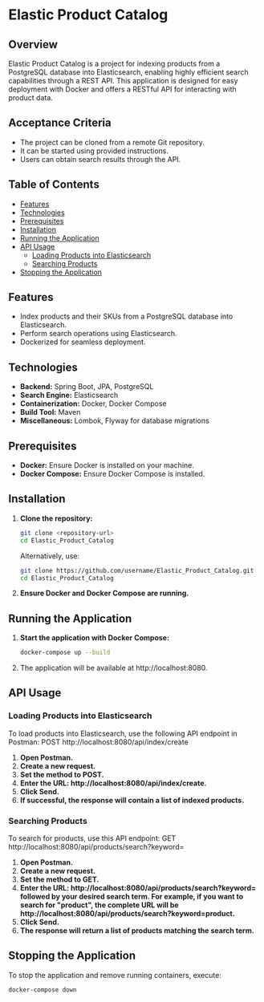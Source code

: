 # Elastic Product Catalog

## Overview

Elastic Product Catalog is a project for indexing products from a PostgreSQL database into Elasticsearch, enabling highly efficient search capabilities through a REST API. This application is designed for easy deployment with Docker and offers a RESTful API for interacting with product data.

## Acceptance Criteria

- The project can be cloned from a remote Git repository.
- It can be started using provided instructions.
- Users can obtain search results through the API.

## Table of Contents

- [Features](#features)
- [Technologies](#technologies)
- [Prerequisites](#prerequisites)
- [Installation](#installation)
- [Running the Application](#running-the-application)
- [API Usage](#api-usage)
  - [Loading Products into Elasticsearch](#loading-products-into-elasticsearch)
  - [Searching Products](#searching-products)
- [Stopping the Application](#stopping-the-application)

## Features

- Index products and their SKUs from a PostgreSQL database into Elasticsearch.
- Perform search operations using Elasticsearch.
- Dockerized for seamless deployment.

## Technologies

- **Backend:** Spring Boot, JPA, PostgreSQL
- **Search Engine:** Elasticsearch
- **Containerization:** Docker, Docker Compose
- **Build Tool:** Maven
- **Miscellaneous:** Lombok, Flyway for database migrations

## Prerequisites

- **Docker:** Ensure Docker is installed on your machine.
- **Docker Compose:** Ensure Docker Compose is installed.

## Installation

1. **Clone the repository:**
   ```bash
   git clone <repository-url>
   cd Elastic_Product_Catalog
   ```
   Alternatively, use:
   ```bash
   git clone https://github.com/username/Elastic_Product_Catalog.git
   cd Elastic_Product_Catalog
2. **Ensure Docker and Docker Compose are running.**

## Running the Application

1. **Start the application with Docker Compose:**
   ```bash
   docker-compose up --build
2. The application will be available at http://localhost:8080.

## API Usage

### Loading Products into Elasticsearch

To load products into Elasticsearch, use the following API endpoint in Postman:
POST http://localhost:8080/api/index/create
1. **Open Postman.**
2. **Create a new request.**
3. **Set the method to POST.**
4. **Enter the URL: http://localhost:8080/api/index/create.**
5. **Click Send.**
6. **If successful, the response will contain a list of indexed products.**

### Searching Products

To search for products, use this API endpoint:
GET http://localhost:8080/api/products/search?keyword=<your-search-term>

1. **Open Postman.**
2. **Create a new request.**
3. **Set the method to GET.**
4. **Enter the URL: http://localhost:8080/api/products/search?keyword= followed by your desired search term. For example, if you want to search for "product", the complete URL will be http://localhost:8080/api/products/search?keyword=product.**
5. **Click Send.**
6. **The response will return a list of products matching the search term.**

## Stopping the Application

To stop the application and remove running containers, execute:
```bash
docker-compose down
